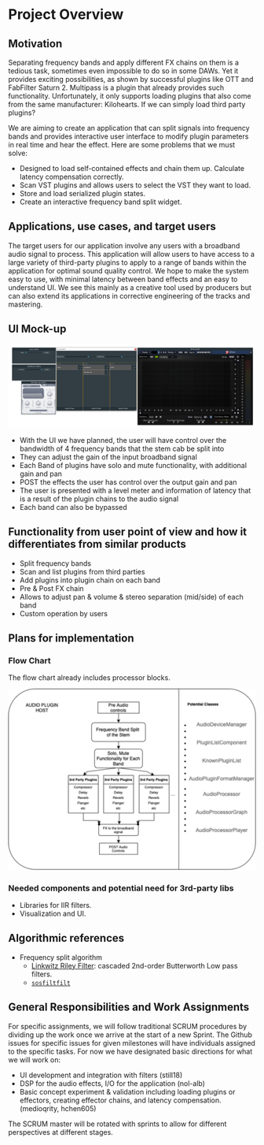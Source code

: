# Project Overview

## Motivation

Separating frequency bands and apply different FX chains on them is a tedious task, sometimes even impossible to do so in some DAWs. Yet it provides exciting possibilities, as shown by successful plugins like OTT and FabFilter Saturn 2. Multipass is a plugin that already provides such functionality. Unfortunately, it only supports loading plugins that also come from the same manufacturer: Kilohearts. If we can simply load third party plugins?

We are aiming to create an application that can split signals into frequency bands and provides interactive user interface to modify plugin parameters in real time and hear the effect. Here are some problems that we must solve:

- Designed to load self-contained effects and chain them up. Calculate latency compensation correctly.
- Scan VST plugins and allows users to select the VST they want to load.
- Store and load serialized plugin states.
- Create an interactive frequency band split widget.

## Applications, use cases, and target users 

The target users for our application involve any users with a broadband audio signal to process. This application will allow users to have access to a large variety of third-party plugins to apply to a range of bands within the application for optimal sound quality control. We hope to make the system easy to use, with minimal latency between band effects and an easy to understand UI. We see this mainly as a creative tool used by producers but can also extend its applications in corrective engineering of the tracks and mastering.

## UI Mock-up
![UI/UX](Images/UI.jpg)
- With the UI we have planned, the user will have control over the bandwidth of 4 frequency bands that the stem cab be split into
- They can adjust the gain of the input broadband signal
- Each Band of plugins have solo and mute functionality, with additional gain and pan
- POST the effects the user has control over the output gain and pan
- The user is presented with a level meter and information of latency that is a result of the plugin chains to the audio signal
- Each band can also be bypassed

## Functionality from user point of view and how it differentiates from similar products 

-	Split frequency bands
-	Scan and list plugins from third parties
-	Add plugins into plugin chain on each band
-	Pre & Post FX chain
-	Allows to adjust pan & volume & stereo separation (mid/side) of each band
-	Custom operation by users

## Plans for implementation

### Flow Chart

The flow chart already includes processor blocks.

![flow_chart](images/FlowASE.drawio.png)

### Needed components and potential need for 3rd-party libs

- Libraries for IIR filters.
- Visualization and UI.

## Algorithmic references 

- Frequency split algorithm 
  - [Linkwitz Riley Filter](https://docs.juce.com/master/classdsp_1_1LinkwitzRileyFilter.html): cascaded 2nd-order Butterworth Low pass filters.
  - [`sosfiltfilt`](https://docs.scipy.org/doc/scipy/reference/generated/scipy.signal.sosfiltfilt.html)

## General Responsibilities and Work Assignments

For specific assignments, we will follow traditional SCRUM procedures by dividing up the work once we arrive at the start of a new Sprint. The Github issues for specific issues for given milestones will have individuals assigned to the specific tasks. For now we have designated basic directions for what we will work on:

- UI development and integration with filters (still18)
- DSP for the audio effects, I/O for the application (nol-alb)
- Basic concept experiment & validation including loading plugins or effectors, creating effector chains, and latency compensation. (medioqrity, hchen605)

The SCRUM master will be rotated with sprints to allow for different perspectives at different stages.
